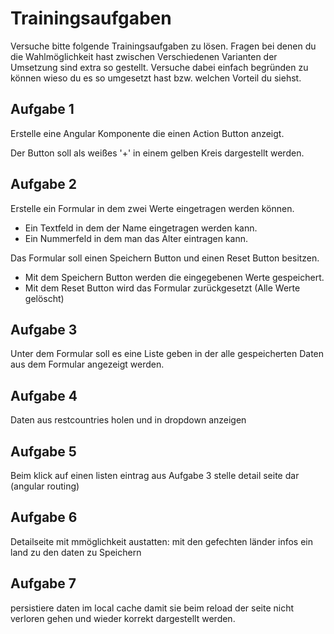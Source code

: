 # Trainingsaufgaben
Versuche bitte folgende Trainingsaufgaben zu lösen. Fragen bei denen du die Wahlmöglichkeit hast zwischen Verschiedenen Varianten der Umsetzung sind extra so gestellt. Versuche dabei einfach begründen zu können wieso du es so umgesetzt hast bzw. welchen Vorteil du siehst.

## Aufgabe 1

Erstelle eine Angular Komponente die einen Action Button anzeigt.

Der Button soll als weißes '+' in einem gelben Kreis dargestellt werden.

## Aufgabe 2

Erstelle ein Formular in dem zwei Werte eingetragen werden können.
- Ein Textfeld in dem der Name eingetragen werden kann.
- Ein Nummerfeld in dem man das Alter eintragen kann.

Das Formular soll einen Speichern Button und einen Reset Button besitzen.
- Mit dem Speichern Button werden die eingegebenen Werte gespeichert.
- Mit dem Reset Button wird das Formular zurückgesetzt (Alle Werte gelöscht)

## Aufgabe 3

Unter dem Formular soll es eine Liste geben in der alle gespeicherten Daten aus dem Formular angezeigt werden.

## Aufgabe 4

Daten aus restcountries holen und in dropdown anzeigen

## Aufgabe 5
Beim klick auf einen listen eintrag aus Aufgabe 3 stelle detail seite dar (angular routing) 

## Aufgabe 6
Detailseite mit mmöglichkeit austatten: mit den gefechten länder infos ein land zu den daten zu Speichern

## Aufgabe 7

persistiere daten im local cache damit sie beim reload der seite nicht verloren gehen und wieder korrekt dargestellt werden.